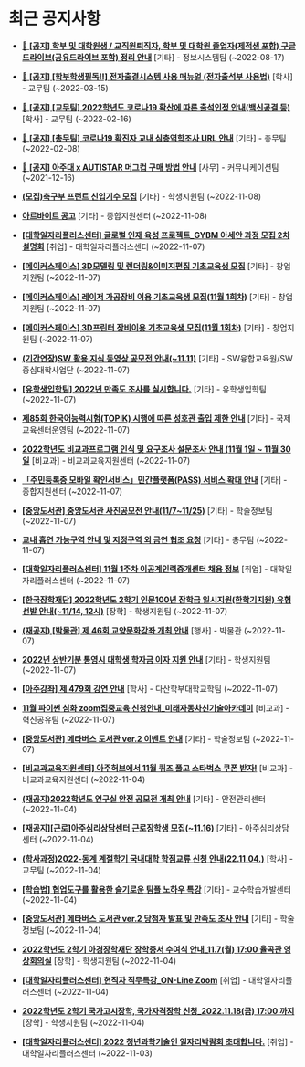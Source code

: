 # 최근 공지사항

* **[📌 [공지] 학부 및 대학원생 / 교직원퇴직자, 학부 및 대학원 졸업자(제적생 포함) 구글드라이브(공유드라이브 포함) 정리 안내](http://ajou.ac.kr/kr/ajou/notice.do?mode=view&amp;articleNo=202858&amp;article.offset=0&amp;articleLimit=30)**
 [기타] - 정보시스템팀 (~2022-08-17)

* **[📌 [공지] [학부학생필독!!] 전자출결시스템 사용 매뉴얼 (전자출석부 사용법)](http://ajou.ac.kr/kr/ajou/notice.do?mode=view&amp;articleNo=192571&amp;article.offset=0&amp;articleLimit=30)**
 [학사] - 교무팀 (~2022-03-15)

* **[📌 [공지] [교무팀] 2022학년도 코로나19 확산에 따른 출석인정 안내(백신공결 등)](http://ajou.ac.kr/kr/ajou/notice.do?mode=view&amp;articleNo=180913&amp;article.offset=0&amp;articleLimit=30)**
 [학사] - 교무팀 (~2022-02-16)

* **[📌 [공지] [총무팀] 코로나19 확진자 교내 심층역학조사 URL 안내](http://ajou.ac.kr/kr/ajou/notice.do?mode=view&amp;articleNo=180493&amp;article.offset=0&amp;articleLimit=30)**
 [기타] - 총무팀 (~2022-02-08)

* **[📌 [공지] 아주대 x AUTISTAR 머그컵 구매 방법 안내](http://ajou.ac.kr/kr/ajou/notice.do?mode=view&amp;articleNo=147976&amp;article.offset=0&amp;articleLimit=30)**
 [사무] - 커뮤니케이션팀 (~2021-12-16)

* **[(모집)축구부 프런트 신입기수 모집](http://ajou.ac.kr/kr/ajou/notice.do?mode=view&amp;articleNo=206172&amp;article.offset=0&amp;articleLimit=30)**
 [기타] - 학생지원팀 (~2022-11-08)

* **[아르바이트 공고](http://ajou.ac.kr/kr/ajou/notice.do?mode=view&amp;articleNo=206171&amp;article.offset=0&amp;articleLimit=30)**
 [기타] - 종합지원센터 (~2022-11-08)

* **[[대학일자리플러스센터] 글로벌 인재 육성 프로젝트_GYBM 아세안 과정 모집 2차 설명회](http://ajou.ac.kr/kr/ajou/notice.do?mode=view&amp;articleNo=206153&amp;article.offset=0&amp;articleLimit=30)**
 [취업] - 대학일자리플러스센더 (~2022-11-07)

* **[[메이커스페이스] 3D모델링 및 렌더링&amp;이미지편집 기초교육생 모집](http://ajou.ac.kr/kr/ajou/notice.do?mode=view&amp;articleNo=206152&amp;article.offset=0&amp;articleLimit=30)**
 [기타] - 창업지원팀 (~2022-11-07)

* **[[메이커스페이스] 레이저 가공장비 이용 기초교육생 모집(11월 1회차)](http://ajou.ac.kr/kr/ajou/notice.do?mode=view&amp;articleNo=206151&amp;article.offset=0&amp;articleLimit=30)**
 [기타] - 창업지원팀 (~2022-11-07)

* **[[메이커스페이스] 3D프린터 장비이용 기초교육생 모집(11월 1회차)](http://ajou.ac.kr/kr/ajou/notice.do?mode=view&amp;articleNo=206150&amp;article.offset=0&amp;articleLimit=30)**
 [기타] - 창업지원팀 (~2022-11-07)

* **[(기간연장)SW 활용 지식 동영상 공모전 안내(~11.11)](http://ajou.ac.kr/kr/ajou/notice.do?mode=view&amp;articleNo=206147&amp;article.offset=0&amp;articleLimit=30)**
 [기타] - SW융합교육원/SW중심대학사업단 (~2022-11-07)

* **[[유학생입학팀] 2022년 만족도 조사를 실시합니다.](http://ajou.ac.kr/kr/ajou/notice.do?mode=view&amp;articleNo=206145&amp;article.offset=0&amp;articleLimit=30)**
 [기타] - 유학생입학팀 (~2022-11-07)

* **[제85회 한국어능력시험(TOPIK) 시행에 따른 성호관 출입 제한 안내](http://ajou.ac.kr/kr/ajou/notice.do?mode=view&amp;articleNo=206122&amp;article.offset=0&amp;articleLimit=30)**
 [기타] - 국제교육센터운영팀 (~2022-11-07)

* **[2022학년도 비교과프로그램 인식 및 요구조사 설문조사 안내 (11월 1일 ~ 11월 30일](http://ajou.ac.kr/kr/ajou/notice.do?mode=view&amp;articleNo=206119&amp;article.offset=0&amp;articleLimit=30)**
 [비교과] - 비교과교육지원센터 (~2022-11-07)

* **[「주민등록증 모바일 확인서비스」민간플랫폼(PASS) 서비스 확대 안내](http://ajou.ac.kr/kr/ajou/notice.do?mode=view&amp;articleNo=206114&amp;article.offset=0&amp;articleLimit=30)**
 [기타] - 종합지원센터 (~2022-11-07)

* **[[중앙도서관] 중앙도서관 사진공모전 안내(11/7~11/25)](http://ajou.ac.kr/kr/ajou/notice.do?mode=view&amp;articleNo=206106&amp;article.offset=0&amp;articleLimit=30)**
 [기타] - 학술정보팀 (~2022-11-07)

* **[교내 흡연 가능구역 안내 및 지정구역 외 금연 협조 요청](http://ajou.ac.kr/kr/ajou/notice.do?mode=view&amp;articleNo=206101&amp;article.offset=0&amp;articleLimit=30)**
 [기타] - 총무팀 (~2022-11-07)

* **[[대학일자리플러스센터] 11월 1주차 이공계인력중개센터 채용 정보](http://ajou.ac.kr/kr/ajou/notice.do?mode=view&amp;articleNo=206098&amp;article.offset=0&amp;articleLimit=30)**
 [취업] - 대학일자리플러스센터 (~2022-11-07)

* **[[한국장학재단] 2022학년도 2학기 인문100년 장학금 일시지원(한학기지원) 유형 선발 안내(~11/14, 12시)](http://ajou.ac.kr/kr/ajou/notice.do?mode=view&amp;articleNo=206097&amp;article.offset=0&amp;articleLimit=30)**
 [장학] - 학생지원팀 (~2022-11-07)

* **[(재공지) [박물관] 제 46회 교양문화강좌 개최 안내](http://ajou.ac.kr/kr/ajou/notice.do?mode=view&amp;articleNo=206096&amp;article.offset=0&amp;articleLimit=30)**
 [행사] - 박물관 (~2022-11-07)

* **[2022년 상반기분 통영시 대학생 학자금 이자 지원 안내](http://ajou.ac.kr/kr/ajou/notice.do?mode=view&amp;articleNo=206093&amp;article.offset=0&amp;articleLimit=30)**
 [기타] - 학생지원팀 (~2022-11-07)

* **[[아주강좌] 제 479회 강연 안내](http://ajou.ac.kr/kr/ajou/notice.do?mode=view&amp;articleNo=206083&amp;article.offset=0&amp;articleLimit=30)**
 [학사] - 다산학부대학교학팀 (~2022-11-07)

* **[11월 파이썬 심화 zoom집중교육 신청안내_미래자동차신기술아카데미](http://ajou.ac.kr/kr/ajou/notice.do?mode=view&amp;articleNo=206079&amp;article.offset=0&amp;articleLimit=30)**
 [비교과] - 혁신공유팀 (~2022-11-07)

* **[[중앙도서관] 메타버스 도서관 ver.2 이벤트 안내](http://ajou.ac.kr/kr/ajou/notice.do?mode=view&amp;articleNo=206078&amp;article.offset=0&amp;articleLimit=30)**
 [기타] - 학술정보팀 (~2022-11-07)

* **[[비교과교육지원센터] 아주허브에서 11월 퀴즈 풀고 스타벅스 쿠폰 받자!](http://ajou.ac.kr/kr/ajou/notice.do?mode=view&amp;articleNo=206026&amp;article.offset=0&amp;articleLimit=30)**
 [비교과] - 비교과교육지원센터 (~2022-11-04)

* **[(재공지)2022학년도 연구실 안전 공모전 개최 안내](http://ajou.ac.kr/kr/ajou/notice.do?mode=view&amp;articleNo=206023&amp;article.offset=0&amp;articleLimit=30)**
 [기타] - 안전관리센터 (~2022-11-04)

* **[[재공지][근로]아주심리상담센터 근로장학생 모집(~11.16)](http://ajou.ac.kr/kr/ajou/notice.do?mode=view&amp;articleNo=206013&amp;article.offset=0&amp;articleLimit=30)**
 [기타] - 아주심리상담센터 (~2022-11-04)

* **[(학사과정)2022-동계 계절학기 국내대학 학점교류 신청 안내(22.11.04.)](http://ajou.ac.kr/kr/ajou/notice.do?mode=view&amp;articleNo=206010&amp;article.offset=0&amp;articleLimit=30)**
 [학사] - 교무팀 (~2022-11-04)

* **[[학습법] 협업도구를 활용한 슬기로운 팀플 노하우 특강](http://ajou.ac.kr/kr/ajou/notice.do?mode=view&amp;articleNo=206005&amp;article.offset=0&amp;articleLimit=30)**
 [기타] - 교수학습개발센터 (~2022-11-04)

* **[[중앙도서관] 메타버스 도서관 ver.2 당첨자 발표 및 만족도 조사 안내](http://ajou.ac.kr/kr/ajou/notice.do?mode=view&amp;articleNo=206000&amp;article.offset=0&amp;articleLimit=30)**
 [기타] - 학술정보팀 (~2022-11-04)

* **[2022학년도 2학기 아경장학재단 장학증서 수여식 안내_11.7(월) 17:00 율곡관 영상회의실](http://ajou.ac.kr/kr/ajou/notice.do?mode=view&amp;articleNo=205995&amp;article.offset=0&amp;articleLimit=30)**
 [장학] - 학생지원팀 (~2022-11-04)

* **[[대학일자리플러스센터] 현직자 직무특강_ON-Line Zoom](http://ajou.ac.kr/kr/ajou/notice.do?mode=view&amp;articleNo=205994&amp;article.offset=0&amp;articleLimit=30)**
 [취업] - 대학일자리플러스센더 (~2022-11-04)

* **[2022학년도 2학기 국가고시장학, 국가자격장학 신청_2022.11.18(금) 17:00 까지](http://ajou.ac.kr/kr/ajou/notice.do?mode=view&amp;articleNo=205981&amp;article.offset=0&amp;articleLimit=30)**
 [장학] - 학생지원팀 (~2022-11-04)

* **[[대학일자리플러스센터] 2022 청년과학기술인 일자리박람회 초대합니다.](http://ajou.ac.kr/kr/ajou/notice.do?mode=view&amp;articleNo=205958&amp;article.offset=0&amp;articleLimit=30)**
 [취업] - 대학일자리플러스센터 (~2022-11-03)
